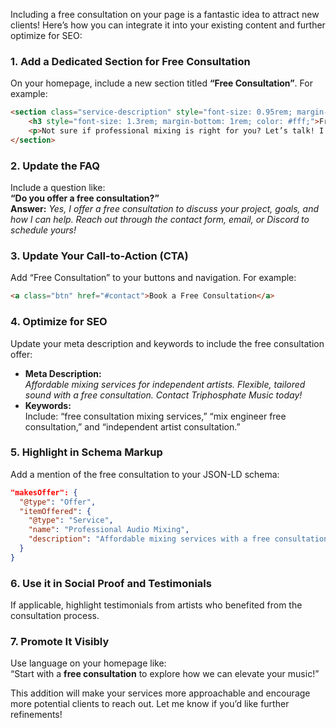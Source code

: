 Including a free consultation on your page is a fantastic idea to attract new clients! Here’s how you can integrate it into your existing content and further optimize for SEO:  

### **1. Add a Dedicated Section for Free Consultation**  
On your homepage, include a new section titled **“Free Consultation”**. For example:  

```html
<section class="service-description" style="font-size: 0.95rem; margin-top: 2rem;">
    <h3 style="font-size: 1.3rem; margin-bottom: 1rem; color: #fff;">Free Consultation</h3>
    <p>Not sure if professional mixing is right for you? Let’s talk! I offer a free consultation to discuss your music, creative goals, and how Triphosphate Music can bring your vision to life. Contact me today to get started!</p>
</section>
```

### **2. Update the FAQ**  
Include a question like:  
**“Do you offer a free consultation?”**  
**Answer:** *Yes, I offer a free consultation to discuss your project, goals, and how I can help. Reach out through the contact form, email, or Discord to schedule yours!*  

### **3. Update Your Call-to-Action (CTA)**  
Add “Free Consultation” to your buttons and navigation. For example:  
```html
<a class="btn" href="#contact">Book a Free Consultation</a>
```

### **4. Optimize for SEO**  
Update your meta description and keywords to include the free consultation offer:  
- **Meta Description:**  
  *Affordable mixing services for independent artists. Flexible, tailored sound with a free consultation. Contact Triphosphate Music today!*  
- **Keywords:**  
  Include: “free consultation mixing services,” “mix engineer free consultation,” and “independent artist consultation.”  

### **5. Highlight in Schema Markup**  
Add a mention of the free consultation to your JSON-LD schema:  
```json
"makesOffer": {
  "@type": "Offer",
  "itemOffered": {
    "@type": "Service",
    "name": "Professional Audio Mixing",
    "description": "Affordable mixing services with a free consultation for independent artists and bedroom producers"
  }
}
```

### **6. Use it in Social Proof and Testimonials**  
If applicable, highlight testimonials from artists who benefited from the consultation process.  

### **7. Promote It Visibly**  
Use language on your homepage like:  
“Start with a **free consultation** to explore how we can elevate your music!”  

This addition will make your services more approachable and encourage more potential clients to reach out. Let me know if you’d like further refinements!